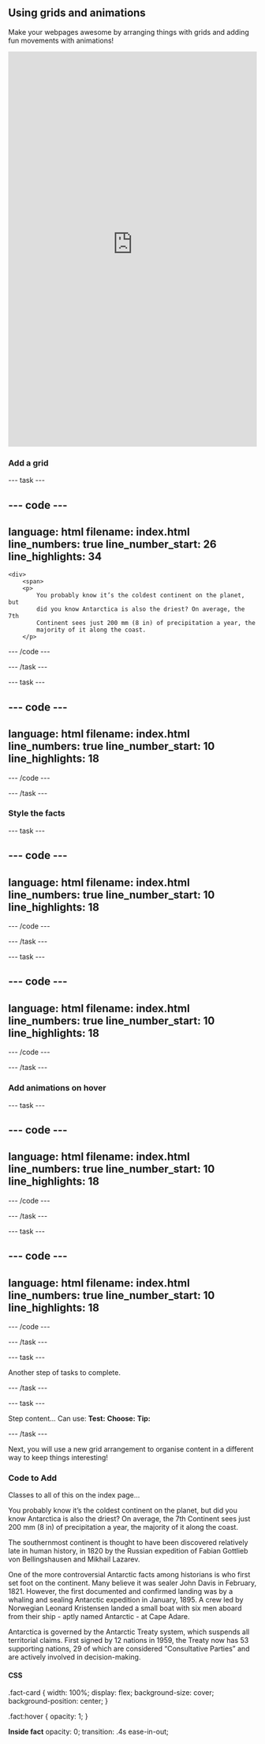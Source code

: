 ## Using grids and animations

Make your webpages awesome by arranging things with grids and adding fun movements with animations!

<iframe src="https://staging-editor.raspberrypi.org/en/embed/viewer/welcome-to-Antarctica-step5" width="100%" height="800" frameborder="0" marginwidth="0" marginheight="0" allowfullscreen> </iframe>

### Add a grid

--- task ---


--- code ---
---
language: html
filename: index.html
line_numbers: true
line_number_start: 26
line_highlights: 34
---
    <div>
        <span>
        <p>
            You probably know it’s the coldest continent on the planet, but
            did you know Antarctica is also the driest? On average, the 7th
            Continent sees just 200 mm (8 in) of precipitation a year, the
            majority of it along the coast.
        </p>

--- /code ---

--- /task ---

--- task ---


--- code ---
---
language: html
filename: index.html
line_numbers: true
line_number_start: 10
line_highlights: 18
---

--- /code ---

--- /task ---

### Style the facts

--- task ---


--- code ---
---
language: html
filename: index.html
line_numbers: true
line_number_start: 10
line_highlights: 18
---

--- /code ---

--- /task ---

--- task ---


--- code ---
---
language: html
filename: index.html
line_numbers: true
line_number_start: 10
line_highlights: 18
---

--- /code ---

--- /task ---

### Add animations on hover

--- task ---


--- code ---
---
language: html
filename: index.html
line_numbers: true
line_number_start: 10
line_highlights: 18
---

--- /code ---

--- /task ---

--- task ---


--- code ---
---
language: html
filename: index.html
line_numbers: true
line_number_start: 10
line_highlights: 18
---

--- /code ---

--- /task ---

--- task ---

Another step of tasks to complete.

--- /task ---

--- task ---

Step content... 
Can use:
**Test:**
**Choose:**
**Tip:**

--- /task ---

Next, you will use a new grid arrangement to organise content in a different way to keep things interesting!

### Code to Add

Classes to all of this on the index page...

<div class="fact-holder">
    <span class="fact-card sun">
        <p class="fact">You probably know it’s the coldest continent on the planet, but did you know Antarctica is also the driest? On average, the 7th Continent sees just 200 mm (8 in) of precipitation a year, the majority of it along the coast.</p>
    </span>
    <span class="fact-card discovery">
        <p class="fact">The southernmost continent is thought to have been discovered relatively late in human history, in 1820 by the Russian expedition of Fabian Gottlieb von Bellingshausen and Mikhail Lazarev.</p>
    </span>
    <span class="fact-card explorers">
        <p class="fact">One of the more controversial Antarctic facts among historians is who first set foot on the continent. Many believe it was sealer John Davis in February, 1821. However, the first documented and confirmed landing was by a whaling and sealing Antarctic expedition in January, 1895. A crew led by Norwegian Leonard Kristensen landed a small boat with six men aboard from their ship - aptly named Antarctic - at Cape Adare. </p>
    </span>
    <span class="fact-card ownership">
        <p class="fact">Antarctica is governed by the Antarctic Treaty system, which suspends all territorial claims. First signed by 12 nations in 1959, the Treaty now has 53 supporting nations, 29 of which are considered “Consultative Parties” and are actively involved in decision-making.</p>
    </span>
</div>

#### CSS

.fact-card {
    width: 100%;
    display: flex;
    background-size: cover;
    background-position: center;
}

.fact:hover {
    opacity: 1;
}

**Inside fact**
opacity: 0;
transition: .4s ease-in-out;